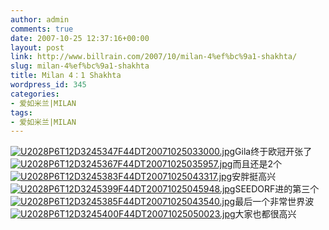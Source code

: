 ```yaml
---
author: admin
comments: true
date: 2007-10-25 12:37:16+00:00
layout: post
link: http://www.billrain.com/2007/10/milan-4%ef%bc%9a1-shakhta/
slug: milan-4%ef%bc%9a1-shakhta
title: Milan 4：1 Shakhta
wordpress_id: 345
categories:
- 爱如米兰|MILAN
tags:
- 爱如米兰|MILAN
---
```


[![U2028P6T12D3245347F44DT20071025033000.jpg](http://www.billrain.com/wp-content/uploads/2007/10/u2028p6t12d3245347f44dt20071025033000-tn.jpg)](http://www.billrain.com/wp-content/uploads/2007/10/u2028p6t12d3245347f44dt20071025033000.jpg)Gila终于欧冠开张了[![U2028P6T12D3245367F44DT20071025035957.jpg](http://www.billrain.com/wp-content/uploads/2007/10/u2028p6t12d3245367f44dt20071025035957-tn.jpg)](http://www.billrain.com/wp-content/uploads/2007/10/u2028p6t12d3245367f44dt20071025035957.jpg)而且还是2个[![U2028P6T12D3245383F44DT20071025043317.jpg](http://www.billrain.com/wp-content/uploads/2007/10/u2028p6t12d3245383f44dt20071025043317-tn.jpg)](http://www.billrain.com/wp-content/uploads/2007/10/u2028p6t12d3245383f44dt20071025043317.jpg)安胖挺高兴[![U2028P6T12D3245399F44DT20071025045948.jpg](http://www.billrain.com/wp-content/uploads/2007/10/u2028p6t12d3245399f44dt20071025045948-tn.jpg)](http://www.billrain.com/wp-content/uploads/2007/10/u2028p6t12d3245399f44dt20071025045948.jpg)SEEDORF进的第三个[![U2028P6T12D3245385F44DT20071025043540.jpg](http://www.billrain.com/wp-content/uploads/2007/10/u2028p6t12d3245385f44dt20071025043540-tn.jpg)](http://www.billrain.com/wp-content/uploads/2007/10/u2028p6t12d3245385f44dt20071025043540.jpg)最后一个非常世界波[![U2028P6T12D3245400F44DT20071025050023.jpg](http://www.billrain.com/wp-content/uploads/2007/10/u2028p6t12d3245400f44dt20071025050023-tn.jpg)](http://www.billrain.com/wp-content/uploads/2007/10/u2028p6t12d3245400f44dt20071025050023.jpg)大家也都很高兴
